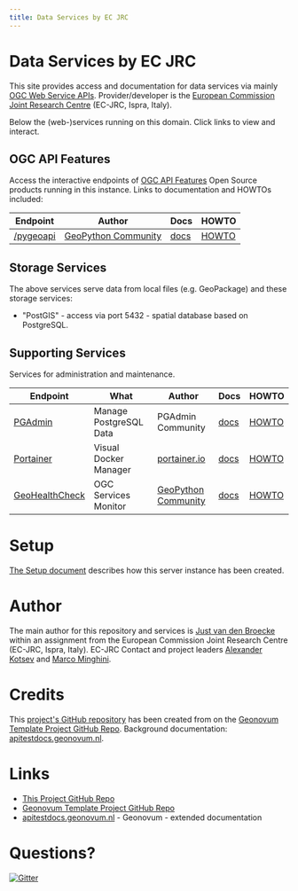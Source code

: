 ```yaml
---
title: Data Services by EC JRC
---
```


# Data Services by EC JRC

This site provides access and documentation for data services via mainly [OGC Web Service APIs](https://ogcapi.ogc.org/).
Provider/developer is the [European Commission Joint Research Centre](https://ec.europa.eu/info/departments/joint-research-centre_en) (EC-JRC, Ispra, Italy).

Below the (web-)services running on this domain. 
Click links to view and interact.

## OGC API Features

Access the interactive endpoints of [OGC API Features](https://ogcapi.ogc.org/features/) 
Open Source products running in this instance. Links to documentation and HOWTOs included:

| Endpoint | Author | Docs | HOWTO
| --- | --- | --- | --- 
| [/pygeoapi](/pygeoapi) | [GeoPython Community](https://geopython.github.io/) | [docs](https://docs.pygeoapi.io/en/latest/) | [HOWTO](https://apitestdocs.geonovum.nl/howto/howto_pygeoapi/)  


## Storage Services

The above services serve data from local files (e.g. GeoPackage) and these storage services:

* "PostGIS" - access via <server-domain-name> port 5432 - spatial database based on PostgreSQL. 

## Supporting Services

Services for administration and maintenance.

| Endpoint | What | Author | Docs | HOWTO
| --- | --- | --- | --- | --- 
| [PGAdmin](/pgadmin) | Manage PostgreSQL Data | PGAdmin Community | [docs](https://www.pgadmin.org/) | [HOWTO](https://apitestdocs.geonovum.nl/howto/howto_pgadmin/)  
| [Portainer](/portainer/) | Visual Docker Manager | [portainer.io](https://portainer.io) | [docs](https://documentation.portainer.io) | [HOWTO](https://apitestdocs.geonovum.nl/howto/howto_portainer/)  
| [GeoHealthCheck](/ghc) | OGC Services Monitor | [GeoPython Community](https://geopython.github.io)  | [docs](https://geohealthcheck.org) | [HOWTO](https://apitestdocs.geonovum.nl/howto/howto_ghc/)  

# Setup
[The Setup document](setup.md) describes how this server instance has been created.


# Author

The main author for this repository and services is [Just van den Broecke](https://github.com/justb4) within 
an assignment from the European Commission Joint Research Centre (EC-JRC, Ispra, Italy). EC-JRC Contact and project leaders
[Alexander Kotsev](https://github.com/alexanderkotsev) and [Marco Minghini](https://github.com/MarcoMinghini).

# Credits

This [project's GitHub repository](https://github.com/justb4/ogc-api-jrc) 
has been created from on the [Geonovum Template Project GitHub Repo](https://github.com/Geonovum/ogc-api-testbed). 
Background documentation: [apitestdocs.geonovum.nl](https://apitestdocs.geonovum.nl).

# Links

* [This Project GitHub Repo](https://github.com/justb4/ogc-api-jrc)
* [Geonovum Template Project GitHub Repo](https://github.com/Geonovum/ogc-api-testbed)
* [apitestdocs.geonovum.nl](https://apitestdocs.geonovum.nl) - Geonovum - extended documentation

# Questions?

[![Gitter](https://img.shields.io/gitter/room/Geonovum/ogc-api-testbed.svg?style=flat-square)](https://gitter.im/Geonovum/ogc-api-testbed)
